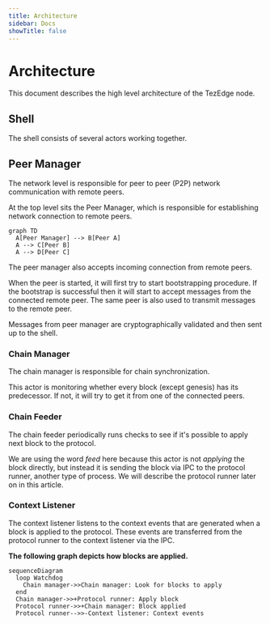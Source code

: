 ```yaml
---
title: Architecture
sidebar: Docs
showTitle: false
---
```


# Architecture

This document describes the high level architecture of the TezEdge node.

## Shell

The shell consists of several actors working together.

## Peer Manager

The network level is responsible for peer to peer (P2P) network communication with remote peers.

At the top level sits the Peer Manager, which is responsible for establishing network connection to remote peers.

```mermaid
graph TD
  A[Peer Manager] --> B[Peer A]
  A --> C[Peer B]
  A --> D[Peer C]
```

The peer manager also accepts incoming connection from remote peers.

When the peer is started, it will first try to start bootstrapping procedure. If the bootstrap is successful then it will
start to accept messages from the connected remote peer. The same peer is also used to transmit messages to the remote peer.

Messages from peer manager are cryptographically validated and then sent up to the shell.

### Chain Manager

The chain manager is responsible for chain synchronization.

This actor is monitoring whether every block (except genesis) has its predecessor. If not, it will try to get it from one of the connected peers.


### Chain Feeder

The chain feeder periodically runs checks to see if it's possible to apply next block to the protocol.

We are using the word _feed_ here because this actor is not _applying_ the block directly, but instead it is sending the block via IPC to the protocol runner, another type of process. We will describe the protocol runner later on in this article.

### Context Listener

The context listener listens to the context events that are generated when a block is applied to the protocol. These events are transferred from the protocol runner to the context listener via the IPC.

**The following graph depicts how blocks are applied.**

```mermaid
sequenceDiagram
  loop Watchdog
    Chain manager->>Chain manager: Look for blocks to apply
  end
  Chain manager->>+Protocol runner: Apply block
  Protocol runner->>+Chain manager: Block applied
  Protocol runner-->>-Context listener: Context events
```

